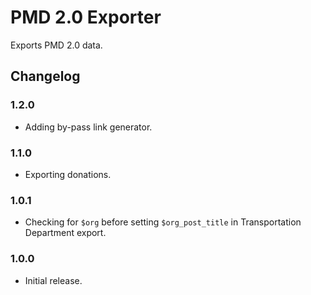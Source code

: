 # PMD 2.0 Exporter

Exports PMD 2.0 data.

## Changelog

### 1.2.0

- Adding by-pass link generator.

### 1.1.0

- Exporting donations.

### 1.0.1

- Checking for `$org` before setting `$org_post_title` in Transportation Department export.

### 1.0.0

- Initial release.